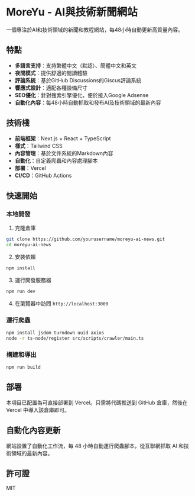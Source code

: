 # MoreYu - AI與技術新聞網站

一個專注於AI和技術領域的新聞和教程網站，每48小時自動更新高質量內容。

## 特點

- **多語言支持**：支持繁體中文（默認）、簡體中文和英文
- **夜間模式**：提供舒適的閱讀體驗
- **評論系統**：基於GitHub Discussions的Giscus評論系統
- **響應式設計**：適配各種設備尺寸
- **SEO優化**：針對搜索引擎優化，便於接入Google Adsense
- **自動化內容**：每48小時自動抓取和發布AI及技術領域的最新內容

## 技術棧

- **前端框架**：Next.js + React + TypeScript
- **樣式**：Tailwind CSS
- **內容管理**：基於文件系統的Markdown內容
- **自動化**：自定義爬蟲和內容處理腳本
- **部署**：Vercel
- **CI/CD**：GitHub Actions

## 快速開始

### 本地開發

1. 克隆倉庫
```bash
git clone https://github.com/yourusername/moreyu-ai-news.git
cd moreyu-ai-news
```

2. 安裝依賴
```bash
npm install
```

3. 運行開發服務器
```bash
npm run dev
```

4. 在瀏覽器中訪問 `http://localhost:3000`

### 運行爬蟲

```bash
npm install jsdom turndown uuid axios
node -r ts-node/register src/scripts/crawler/main.ts
```

### 構建和導出

```bash
npm run build
```

## 部署

本項目已配置為可直接部署到 Vercel。只需將代碼推送到 GitHub 倉庫，然後在 Vercel 中導入該倉庫即可。

## 自動化內容更新

網站設置了自動化工作流，每 48 小時自動運行爬蟲腳本，從互聯網抓取 AI 和技術領域的最新內容。

## 許可證

MIT
